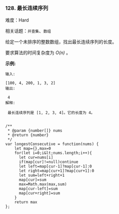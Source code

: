 ### 128. 最长连续序列

难度：Hard

相关话题：`并查集`、`数组`

给定一个未排序的整数数组，找出最长连续序列的长度。



要求算法的时间复杂度为 *O(n)* 。



 **示例:** 





```
输入:

[100, 4, 200, 1, 3, 2]
输出:

 4
解释:

 最长连续序列是 [1, 2, 3, 4]。它的长度为 4。


```


```
/**
 * @param {number[]} nums
 * @return {number}
 */
var longestConsecutive = function(nums) {
    let map={},max=0
    for(let i=0;i&lt;nums.length;i++){
      let cur=nums[i]
      if(map[cur]!=null)continue
      let left=map[cur-1]?map[cur-1]:0
      let right=map[cur+1]?map[cur+1]:0
      let sum=left+right+1
      map[cur]=sum
      max=Math.max(max,sum)
      map[cur-left]=sum
      map[cur+right]=sum
    }
    return max
};



```
